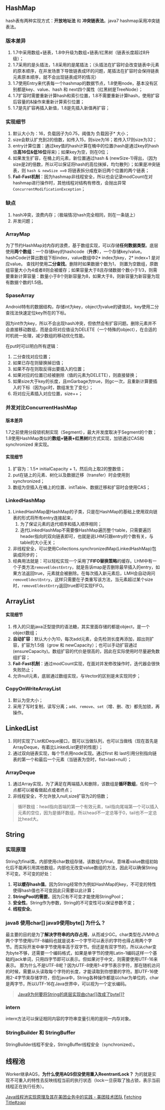 ## HashMap
hash表有两种实现方式：**开放地址法** 和 **冲突链表法**。java7 hashmap采用冲突链表法。
### 版本差异
1. 1.7中采用数组+链表，1.8中升级为数组+链表/红黑树（链表长度超过8升级）；
2. 1.7采用的是头插法，1.8采用的是尾插法；（头插法在扩容时会改变链表中元素的原本顺序，在并发场景下导致链表成环的问题，尾插法在扩容时会保持链表元素原本顺序，就不会出现链表成环的情况）
3. 1.7使用Entry来代表每一个hashmap的数据节点，1.8使用node，基本没有区别都是key、value、hash 和 next四个属性（红黑树是TreeNode）；
4. 1.7扩容时需要重新计算hash和索引位置，1.8不需要重新计算hash，使用扩容后容量的&操作来重新计算索引位置；
5. 1.7是先扩容再插入新值，1.8是先插入新值再扩容；
### 实现细节
1. 默认大小为：16，负载因子为0.75，阈值为 负载因子* 大小；
2. size会默认扩充到2的倍数，如传入15，则size为16；若传入17则size为32；
3. entry计算位置：通过key值的hash计算在桶中的位置(hash是通过key的hash值**高16位&低16位**得来)；如果key为空，则在0位；
4. 如果发生扩容，在桶上的元素，新位置通过hash & (newSize-1)得出，（因为size是2的倍数，所以可以保证将hash的高位抹掉，均匀散列）；如果是冲突链表，则 `hash & newSize ==0` 将链表拆分成在新旧两个位置的两个链表；
5. **Fail-Fast机制**：因为hashmap非线程安全，所以也会记录modCount在对hashmap进行操作时，其他线程对结构有修改，会抛出异常`ConcurrentModificationException`；

### 缺点
1. hash冲突，浪费内存；（极端情况hash完全相同，则在一条链上）
2. 并发问题；

### ArrayMap
为了节约HashMap对内存的浪费，基于数组实现，可以存储**任何数据类型**。底层使用**两个数组**：一个存储key的hashcode（**升序**），一个存储key/value。hashCode计算出数组下标index，value数组中2* index为key，2* index+1 是对应value。
查找时使用**二分查找**。删除时如果数据个数为1， 则置为空数组，原数组容量大小为4或者8则会被缓存；如果容量大于8且存储数据个数小于1/3，则需要重新计算容量：数量小于8个则新容量为8，如果大于8，则新容量为新容量为现有数据个数的1.5倍。

### SpaseArray
Android特有的数据结构，存储int为key，object为value的键值对。key使用二分查找法快速定位key所在的下标。

因为int作为key，所以不会出现hash冲突，但依然会有扩容问题。删除元素并不会直接移动数组，而是会将对应值设为DELETE（一个特殊的object），在合适的时机统一处理，减少数组的移动优化性能。

在put时可以明白所有逻辑：
1. 二分查找对应位置；
2. 如果已存在则替换掉旧值；
3. 如果不存在则取反得出要插入的位置；
4. 如果对应的位置已经被删除（值的元素为DELETE），则直接替换；
5. 如果size大于key的长度，且mGarbage为true，则gc一次，且重新计算要插入的下标（因为gc时，数组发生了变化）；
6. 将对应元素插入对应位置，size++；

### 并发对比ConcurrentHashMap
#### 版本差异
1.7之前使用分段锁机制实现（Segment），最大并发度取决于Segment的个数；1.8使用HashMap类似的**数组+链表+红黑树**的方式实现，加锁通过CAS和synchronized 来实现。
#### 实现细节
1. 扩容为：1.5* initialCapacity + 1，然后向上取2的整数倍；
2. put在链上的元素、树化以及数据迁移（transfer）时会使用到synchronized；
3. 数组为空插入在桶上的位置、initTable、数据迁移和扩容时会使用CAS；

### LinkedHashMap
1. LinkedHashMap是HashMap的子类，只是在HashMap的基础上使用双向链表的形式将所有entry连接起来，
	1. 为了保证元素的迭代顺序和插入顺序相同；
	2. 迭代LinkedHashMap不需要像HashMap遍历整个table，只需要遍历header指向的双向链表即可，也就是说LHM只跟entry的个数有关，与table的大小无关；
2. 非线程安全，可以使用Collections.synchronizedMap(LinkedHashMap)包装成同步的；
3. 经典用法就是：可以轻松实现一个采用了**FIFO替换策略**的缓存。LHM中有一个子类方法`removeEldestEntry`，就是告诉map是否删除最早插入的entry，如果方法返回true，元素就会被删除。在每次插入新元素后，LMH会自动询问`removeEldestEntry`，这样只需要在子类重写该方法，当元素超过某个size时，`removeEldestEntry`返回true即可实现FIFO。
## ArrayList

#### 实现细节
1. 传入的只是java泛型提供的语法糖，其实里面存储的都是object，是一个object数组；
2. **自动扩容**：默认大小为10，每次add元素，会先检测长度再添加，超出则扩容，扩容为1.5倍（grow 和 newCapacity）；也可以手动扩容通过(ensureCapacity)。数组扩容的代价是很高的，因此在实际使用时尽量避免数组扩容；
3. **Fail-Fast机制**：通过modCount实现，在面对并发修改操作时，迭代器会很快失败防止；
4. 允许null元素，底层通过数组实现，与Vector的区别是未实现同步；

### CopyOnWriteArrayList
1. 默认为空大小；
2. 采用了写时复制，读写分离；`add`、`remove`、`set`（增、删、改）都先加锁，再操作。

## LinkedList
1. 同时实现了List和Deque接口，既可以当做队列，也可以当做栈（现在首先是ArrayDeque，有着比LinkedList更好的性能）；
2. 通过双向链表实现，每个节点用node实现。通过first 和 last引用分别指向链表的第一个和最后一个元素（当链表为空时，fist=last=null）；

### ArrayDeque
1. 通过Array实现，为了满足在两端插入和删除，该数组是**循环数组**，任何一个点都可以被看做起点或者终点；
2. 非线程安全，不允许放入null,size扩容为2的倍数；
> 循环数组：head指向首端的第一个有效元素，tail指向尾端第一个可以插入元素的空位，因为是循环数组，所以head不一定总等于0，tail也不一定总比head大。

## String

### 实现原理
String为final类。内部使用char数组存储，该数组为final，意味着value数组初始化后不能再引用其他数组，内部也无改变value数组的方法，因此可以确保String不可变。不可变的好处：
1. **可以缓存hash值**。因为String经常作为例如HashMap的key，不可变的特性使得hash值也不可变因此只需要以此计算；
2. **StringPool的需要**。因为只有不可变才能使用StringPool；
3. **安全性**。String作为参数，String的不可变性可以保证参数不变；
4. **线程安全**。

### java8 使用char[] java9使用byte[] 为什么？
最主要的目的是为了**解决字符串的内存占用**，从而减少GC。char类型在JVM中占两个字节使用UTF-8编码也就是说本一个字节可以表示的字符也得占用两个字节。而实际开发中单字节使用率高于双字节。但还是有双字节的，所以从char变为byte不够，还需要一个编码格式，如果是单字节的使用Latin-1编码这样一个基础的jack单词，只用四字节即可以表示。但如果对于中文，则需要使用UTF-16来表示。
那为什么不是UTF-8呢？因为UTF-8使用1-4字节表示字符，那在随机访问的时候，需要从头读取每个字符的长度，才能读取到你想要的字符。那UTF-16使用2-4字节来存储字符，但在java中，String各种操作都是以char为单位的，char是两字节，所以UTF-16在Java世界中，可以视为一个定长编码。

> [Java9为何要将String的底层实现由char[]改成了byte[]?](https://blog.csdn.net/androidstarjack/article/details/124976993)

### intern
intern方法可以保证相同内容的字符串变量引用的是同一内存对象。

### StringBuilder 和 StringBuffer
StringBuilder线程不安全，StringBuffer线程安全（synchronized）。

## 线程池
Worker继承AQS，**为什么使用AQS但没使用重入ReentrantLock？** 为的就是实现不可重入的特性去反映线程当前的执行状态（lock一旦获取了独占锁，表示当前线程正在执行任务）。

[Java线程池实现原理及其在美团业务中的实践 - 美团技术团队](https://tech.meituan.com/2020/04/02/java-pooling-pratice-in-meituan.html)
[Fetching Title#zqpj](https://www.javadoop.com/post/java-thread-pool)

